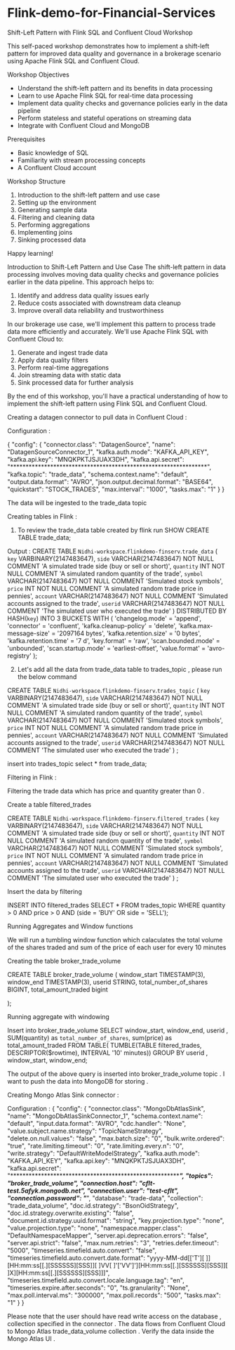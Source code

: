 # Flink-demo-for-Financial-Services

Shift-Left Pattern with Flink SQL and Confluent Cloud Workshop

This self-paced workshop demonstrates how to implement a shift-left pattern for improved data quality and governance in a brokerage scenario using Apache Flink SQL and Confluent Cloud.

Workshop Objectives

- Understand the shift-left pattern and its benefits in data processing
- Learn to use Apache Flink SQL for real-time data processing
- Implement data quality checks and governance policies early in the data pipeline
- Perform stateless and stateful operations on streaming data
- Integrate with Confluent Cloud and MongoDB

Prerequisites

- Basic knowledge of SQL
- Familiarity with stream processing concepts
- A Confluent Cloud account

Workshop Structure
1. Introduction to the shift-left pattern and use case
2. Setting up the environment
3. Generating sample data
4. Filtering and cleaning data
5. Performing aggregations
6. Implementing joins
7. Sinking processed data

Happy learning!

Introduction to Shift-Left Pattern and Use Case
The shift-left pattern in data processing involves moving data quality checks and governance policies earlier in the data pipeline. This approach helps to:

1. Identify and address data quality issues early
2. Reduce costs associated with downstream data cleanup
3. Improve overall data reliability and trustworthiness

In our brokerage use case, we'll implement this pattern to process trade data more efficiently and accurately. We'll use Apache Flink SQL with Confluent Cloud to:

1. Generate and ingest trade data
2. Apply data quality filters
3. Perform real-time aggregations
4. Join streaming data with static data
5. Sink processed data for further analysis

By the end of this workshop, you'll have a practical understanding of how to implement the shift-left pattern using Flink SQL and Confluent Cloud.

Creating a datagen connector to pull data in Confluent Cloud : 

Configuration : 

{
  "config": {
    "connector.class": "DatagenSource",
    "name": "DatagenSourceConnector_1",
    "kafka.auth.mode": "KAFKA_API_KEY",
    "kafka.api.key": "MNQKPKTJSJUAX3DH",
    "kafka.api.secret": "****************************************************************",
    "kafka.topic": "trade_data",
    "schema.context.name": "default",
    "output.data.format": "AVRO",
    "json.output.decimal.format": "BASE64",
    "quickstart": "STOCK_TRADES",
    "max.interval": "1000",
    "tasks.max": "1"
  }
}

The data will be ingested to the trade_data topic 

Creating tables in Flink : 

1. To review the trade_data table created by flink run SHOW CREATE TABLE trade_data;

Output : CREATE TABLE `Nidhi-workspace`.`flinkdemo-finserv`.`trade_data` (
  `key` VARBINARY(2147483647),
  `side` VARCHAR(2147483647) NOT NULL COMMENT 'A simulated trade side (buy or sell or short)',
  `quantity` INT NOT NULL COMMENT 'A simulated random quantity of the trade',
  `symbol` VARCHAR(2147483647) NOT NULL COMMENT 'Simulated stock symbols',
  `price` INT NOT NULL COMMENT 'A simulated random trade price in pennies',
  `account` VARCHAR(2147483647) NOT NULL COMMENT 'Simulated accounts assigned to the trade',
  `userid` VARCHAR(2147483647) NOT NULL COMMENT 'The simulated user who executed the trade'
) DISTRIBUTED BY HASH(`key`) INTO 3 BUCKETS
WITH (
  'changelog.mode' = 'append',
  'connector' = 'confluent',
  'kafka.cleanup-policy' = 'delete',
  'kafka.max-message-size' = '2097164 bytes',
  'kafka.retention.size' = '0 bytes',
  'kafka.retention.time' = '7 d',
  'key.format' = 'raw',
  'scan.bounded.mode' = 'unbounded',
  'scan.startup.mode' = 'earliest-offset',
  'value.format' = 'avro-registry'
);

2. Let's add all the data from trade_data table to trades_topic , please run the below command 

CREATE TABLE `Nidhi-workspace`.`flinkdemo-finserv`.`trades_topic` (
  `key` VARBINARY(2147483647),
  `side` VARCHAR(2147483647) NOT NULL COMMENT 'A simulated trade side (buy or sell or short)',
  `quantity` INT NOT NULL COMMENT 'A simulated random quantity of the trade',
  `symbol` VARCHAR(2147483647) NOT NULL COMMENT 'Simulated stock symbols',
  `price` INT NOT NULL COMMENT 'A simulated random trade price in pennies',
  `account` VARCHAR(2147483647) NOT NULL COMMENT 'Simulated accounts assigned to the trade',
  `userid` VARCHAR(2147483647) NOT NULL COMMENT 'The simulated user who executed the trade'
) ;

insert into trades_topic select * from trade_data;

Filtering in Flink : 

Filtering the trade data which has price and quantity greater than 0 .

Create a table filtered_trades

CREATE TABLE `Nidhi-workspace`.`flinkdemo-finserv`.`filtered_trades` (
  `key` VARBINARY(2147483647),
  `side` VARCHAR(2147483647) NOT NULL COMMENT 'A simulated trade side (buy or sell or short)',
  `quantity` INT NOT NULL COMMENT 'A simulated random quantity of the trade',
  `symbol` VARCHAR(2147483647) NOT NULL COMMENT 'Simulated stock symbols',
  `price` INT NOT NULL COMMENT 'A simulated random trade price in pennies',
  `account` VARCHAR(2147483647) NOT NULL COMMENT 'Simulated accounts assigned to the trade',
  `userid` VARCHAR(2147483647) NOT NULL COMMENT 'The simulated user who executed the trade'
) ;

Insert the data by filtering 

INSERT INTO filtered_trades
SELECT *
FROM trades_topic
WHERE quantity > 0
  AND price > 0
  AND (side = 'BUY' OR side = 'SELL');

Running Aggregates and Window functions 

We will run a tumbling window function which calaculates the total volume of the shares traded and sum of the price of each user for every 10 minutes 

Creating the table broker_trade_volume 

CREATE TABLE broker_trade_volume (
     window_start TIMESTAMP(3),
    window_end TIMESTAMP(3),
  userid STRING,
    total_number_of_shares BIGINT,
  total_amount_traded bigint
  
);

Running aggregate with windowing 

Insert into broker_trade_volume
SELECT window_start, window_end, userid , SUM(quantity) as `total_number_of_shares`, sum(price) as total_amount_traded
  FROM TABLE(
    TUMBLE(TABLE filtered_trades, DESCRIPTOR($rowtime), INTERVAL '10' minutes))
  GROUP BY userid , window_start, window_end;

The output of the above query is inserted into broker_trade_volume topic . I want to push the data into MongoDB for storing . 

Creating Mongo Atlas Sink connector : 

Configuration : 
{
  "config": {
    "connector.class": "MongoDbAtlasSink",
    "name": "MongoDbAtlasSinkConnector_1",
    "schema.context.name": "default",
    "input.data.format": "AVRO",
    "cdc.handler": "None",
    "value.subject.name.strategy": "TopicNameStrategy",
    "delete.on.null.values": "false",
    "max.batch.size": "0",
    "bulk.write.ordered": "true",
    "rate.limiting.timeout": "0",
    "rate.limiting.every.n": "0",
    "write.strategy": "DefaultWriteModelStrategy",
    "kafka.auth.mode": "KAFKA_API_KEY",
    "kafka.api.key": "MNQKPKTJSJUAX3DH",
    "kafka.api.secret": "****************************************************************",
    "topics": "broker_trade_volume",
    "connection.host": "cflt-test.5afyk.mongodb.net",
    "connection.user": "test-cflt",
    "connection.password": "*********",
    "database": "trade-data",
    "collection": "trade_data_volume",
    "doc.id.strategy": "BsonOidStrategy",
    "doc.id.strategy.overwrite.existing": "false",
    "document.id.strategy.uuid.format": "string",
    "key.projection.type": "none",
    "value.projection.type": "none",
    "namespace.mapper.class": "DefaultNamespaceMapper",
    "server.api.deprecation.errors": "false",
    "server.api.strict": "false",
    "max.num.retries": "3",
    "retries.defer.timeout": "5000",
    "timeseries.timefield.auto.convert": "false",
    "timeseries.timefield.auto.convert.date.format": "yyyy-MM-dd[['T'][ ]][HH:mm:ss[[.][SSSSSS][SSS]][ ]VV[ ]'['VV']'][HH:mm:ss[[.][SSSSSS][SSS]][ ]X][HH:mm:ss[[.][SSSSSS][SSS]]]",
    "timeseries.timefield.auto.convert.locale.language.tag": "en",
    "timeseries.expire.after.seconds": "0",
    "ts.granularity": "None",
    "max.poll.interval.ms": "300000",
    "max.poll.records": "500",
    "tasks.max": "1"
  }
}

Please note that the user should have read write access on the database , collection specified in the connector . The data flows from Confluent Cloud to Mongo Atlas trade_data_volume collection . 
Verify the data inside the Mongo Atlas UI . 
